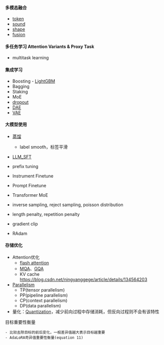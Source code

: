 #### 多模态融合
- [token](Multimodality_Fusion/token_modality.md)
- [sound](Multimodality_Fusion/sound_modality.md)
- [shape](Multimodality_Fusion/shape_modality.md)
- [fusion](Multimodality_Fusion/modality_fusion.md)

#### 多任务学习 Attention Variants & Proxy Task
- multitask learning


#### 集成学习
- Boosting
      - [LightGBM](Ensemble/Ensemble/Boosting/lightgbm.md)
- Bagging
- Staking
- MoE
- [dropout](AutoEncoder/Dropout/dropout.md)
- [DAE](AutoEncoder/DAE/dae.md)
- [VAE](AutoEncoder/VAE/vae.md)

#### 大模型使用
- [蒸馏](LLM_Extend/distillation/distillation.md)
  - label smooth，标签平滑

- [LLM_SFT](LLM_Extend/LLM_SFT/LLM_SFT.md)
- prefix tuning
- Instrument Finetune
- Prompt Finetune
- Transformer MoE
- inverse sampling, reject sampling, poisson distribution
- length penalty, repetition penalty
- gradient clip
- RAdam

#### 存储优化
- Attention优化
    - [flash attention](Memory_Saving/Flash_Attention/FlashAttention.md)
    - [MQA](Memory_Saving/Attention_Variants/mqa/#mqa)、[GQA](Memory_Saving/Attention_Variants/mga/#gqa)
    - KV cache https://blog.csdn.net/ningyanggege/article/details/134564203
- [Parallelism](Memory_Saving/Parallelism/parallelism.md)
    - TP(tensor parallelism)
    - PP(pipeline parallelism)
    - CP(context parallelism)
    - DP(data parallelism)
- 量化：[Quantization](Memory_Saving/Quantization/quantization.md)，减少前向过程中存储消耗，但反向过程则不会有该特性


目标重要性衡量  

    - 比较去除目标的前后变化，一般差异值越大表示目标越重要  
    - AdaLoRA奇异值重要性衡量(equation 11)
